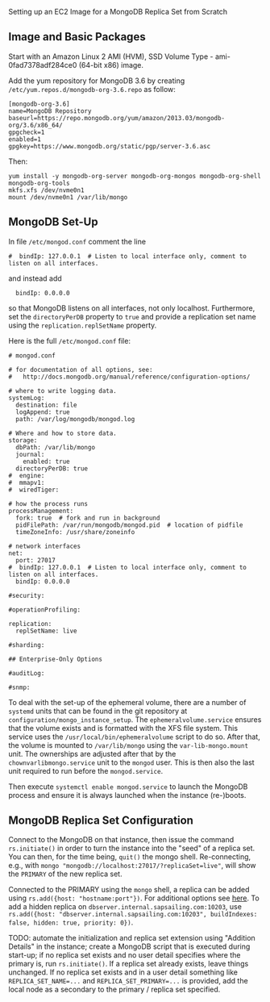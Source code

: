 Setting up an EC2 Image for a MongoDB Replica Set from Scratch

## Image and Basic Packages

Start with an Amazon Linux 2 AMI (HVM), SSD Volume Type - ami-0fad7378adf284ce0 (64-bit x86) image.

Add the yum repository for MongoDB 3.6 by creating ``/etc/yum.repos.d/mongodb-org-3.6.repo`` as follow:

```
[mongodb-org-3.6]
name=MongoDB Repository
baseurl=https://repo.mongodb.org/yum/amazon/2013.03/mongodb-org/3.6/x86_64/
gpgcheck=1
enabled=1
gpgkey=https://www.mongodb.org/static/pgp/server-3.6.asc
```

Then:

```
yum install -y mongodb-org-server mongodb-org-mongos mongodb-org-shell mongodb-org-tools
mkfs.xfs /dev/nvme0n1
mount /dev/nvme0n1 /var/lib/mongo
```

## MongoDB Set-Up

In file ``/etc/mongod.conf`` comment the line
```
#  bindIp: 127.0.0.1  # Listen to local interface only, comment to listen on all interfaces.
```
and instead add
```
  bindIp: 0.0.0.0
```

so that MongoDB listens on all interfaces, not only localhost. Furthermore, set the ``directoryPerDB`` property to ``true`` and provide a replication set name using the ``replication.replSetName`` property.

Here is the full ``/etc/mongod.conf`` file:

```
# mongod.conf

# for documentation of all options, see:
#   http://docs.mongodb.org/manual/reference/configuration-options/

# where to write logging data.
systemLog:
  destination: file
  logAppend: true
  path: /var/log/mongodb/mongod.log

# Where and how to store data.
storage:
  dbPath: /var/lib/mongo
  journal:
    enabled: true
  directoryPerDB: true
#  engine:
#  mmapv1:
#  wiredTiger:

# how the process runs
processManagement:
  fork: true  # fork and run in background
  pidFilePath: /var/run/mongodb/mongod.pid  # location of pidfile
  timeZoneInfo: /usr/share/zoneinfo

# network interfaces
net:
  port: 27017
#  bindIp: 127.0.0.1  # Listen to local interface only, comment to listen on all interfaces.
  bindIp: 0.0.0.0

#security:

#operationProfiling:

replication:
  replSetName: live

#sharding:

## Enterprise-Only Options

#auditLog:

#snmp:
```

To deal with the set-up of the ephemeral volume, there are a number of ``systemd`` units that can be found in the git repository at ``configuration/mongo_instance_setup``. The ``ephemeralvolume.service`` ensures that the volume exists and is formatted with the XFS file system. This service uses the ``/usr/local/bin/ephemeralvolume`` script to do so. After that, the volume is mounted to ``/var/lib/mongo`` using the ``var-lib-mongo.mount`` unit. The ownerships are adjusted after that by the ``chownvarlibmongo.service`` unit to the ``mongod`` user. This is then also the last unit required to run before the ``mongod.service``.

Then execute ``systemctl enable mongod.service`` to launch the MongoDB process and ensure it is always launched when the instance (re-)boots.

## MongoDB Replica Set Configuration

Connect to the MongoDB on that instance, then issue the command ``rs.initiate()`` in order to turn the instance into the "seed" of a replica set. You can then, for the time being, ``quit()`` the mongo shell. Re-connecting, e.g., with ``mongo "mongodb://localhost:27017/?replicaSet=live"``, will show the ``PRIMARY`` of the new replica set.

Connected to the PRIMARY using the ``mongo`` shell, a replica can be added using ``rs.add({host: "hostname:port"})``. For additional options see [here](https://docs.mongodb.com/manual/reference/method/rs.add/). To add a hidden replica on ``dbserver.internal.sapsailing.com:10203``, use ``rs.add({host: "dbserver.internal.sapsailing.com:10203", buildIndexes: false, hidden: true, priority: 0})``.


TODO: automate the initialization and replica set extension using "Addition Details" in the instance; create a MongoDB script that is executed during start-up; if no replica set exists and no user detail specifies where the primary is, run ``rs.initiate()``. If a replica set already exists, leave things unchanged. If no replica set exists and in a user detail something like ``REPLICA_SET_NAME=...`` and ``REPLICA_SET_PRIMARY=...`` is provided, add the local node as a secondary to the primary / replica set specified.

